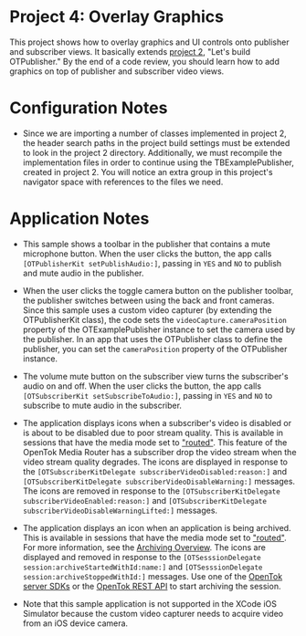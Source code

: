 Project 4: Overlay Graphics
===========================

This project shows how to overlay graphics and UI controls onto publisher and 
subscriber views. It basically extends [project 2][1], "Let's build
OTPublisher." By the end of a code review, you should learn how to add
graphics on top of publisher and subscriber video views.

Configuration Notes
===================

*   Since we are importing a number of classes implemented in project 2, the
    header search paths in the project build settings must be extended to look
    in the project 2 directory. Additionally, we must recompile the 
    implementation files in order to continue using the TBExamplePublisher,
    created in project 2. You will notice an extra group in this project's 
    navigator space with references to the files we need.
    

Application Notes
=================

*  This sample shows a toolbar in the publisher that contains a mute microphone
   button. When the user clicks the button, the app calls
   `[OTPublisherKit setPublishAudio:]`, passing in `YES` and `NO` to publish
   and mute audio in the publisher.

*  When the user clicks the toggle camera button on the publisher toolbar, the
   publisher switches between using the back and front cameras. Since this
   sample uses a custom video capturer (by extending the OTPublisherKit class),
   the code sets the `videoCapture.cameraPosition` property of the
   OTExamplePublisher instance to set the camera used by the publisher. In an
   app that uses the OTPublisher class to define the publisher, you can set the
   `cameraPosition` property of the OTPublisher instance.

*  The volume mute button on the subscriber view turns the subscriber's audio
   on and off. When the user clicks the button, the app calls
   `[OTSubscriberKit setSubscribeToAudio:]`, passing in `YES` and `NO` to
   subscribe to mute audio in the subscriber.

*  The application displays icons when a subscriber's video is disabled or
   is about to be disabled due to poor stream quality. This is available in
   sessions that have the media mode set to ["routed"][2]. This feature of
   the OpenTok Media Router has a subscriber drop the video stream when the
   video stream quality degrades. The icons are displayed in response to the
   `[OTSubscriberKitDelegate subscriberVideoDisabled:reason:]` and
   `[OTSubscriberKitDelegate subscriberVideoDisableWarning:]` messages. The
   icons are removed in response to the
   `[OTSubscriberKitDelegate subscriberVideoEnabled:reason:]` and
   `[OTSubscriberKitDelegate subscriberVideoDisableWarningLifted:]` messages.

*  The application displays an icon when an application is being archived. This
   is available in sessions that have the media mode set to ["routed"][2]. For
   more information, see the [Archiving Overview][3]. The icons are displayed
   and removed in response to the
   `[OTSesssionDelegate session:archiveStartedWithId:name:]` and
   `[OTSesssionDelegate session:archiveStoppedWithId:]` messages.
   Use one of the [OpenTok server SDKs][4] or the [OpenTok REST API][5] to start
   archiving the session.

*   Note that this sample application is not supported in the XCode iOS
    Simulator because the custom video capturer needs to acquire video from an
    iOS device camera.

[1]: ../2.Lets-Build-OTPublisher
[2]: https://tokbox.com/opentok/tutorials/create-session/#media-mode
[3]: https://tokbox.com/opentok/tutorials/archiving/
[4]: https://tokbox.com/opentok/libraries/server/
[5]: https://tokbox.com/opentok/api/
